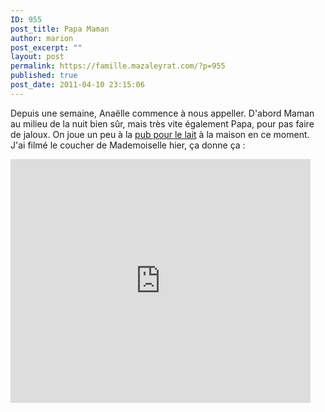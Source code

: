 ```yaml
---
ID: 955
post_title: Papa Maman
author: marion
post_excerpt: ""
layout: post
permalink: https://famille.mazaleyrat.com/?p=955
published: true
post_date: 2011-04-10 23:15:06
---
```

Depuis une semaine, Anaëlle commence à nous appeller. D'abord Maman au milieu de la nuit bien sûr, mais très vite également Papa, pour pas faire de jaloux.
On joue un peu à la <a href="http://youtu.be/8f3kh-fYE6I">pub pour le lait</a> à la maison en ce moment. J'ai filmé le coucher de Mademoiselle hier, ça donne ça :
<iframe title="YouTube video player" width="480" height="390" src="http://www.youtube.com/embed/TM4JkPBzwVY" frameborder="0" allowfullscreen></iframe>